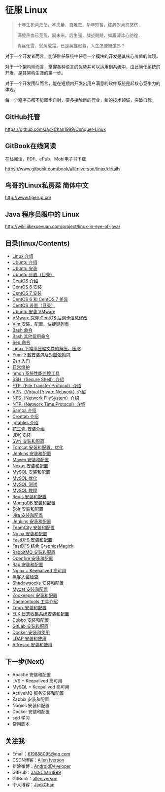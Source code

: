 # 征服 Linux

> 十年生死两茫茫，不思量，自难忘，华年短暂，陈辞岁月悠悠伤，
>
> 满腔热血已芜荒，展未来，后生强，战战兢兢，如履薄冰心彷徨，
>
> 青丝化雪、鬓角成霜，已是英雄迟暮，人生怎慷慨激昂？

对于一个开发者而言，能够胜任系统中任意一个模块的开发是其核心价值的体现。

对于一个架构师而言，掌握各种语言的优势并可以运用到系统中，由此简化系统的开发，是其架构生涯的第一步。

对于一个开发团队而言，能在短期内开发出用户满意的软件系统是起核心竞争力的体现。

每一个程序员都不能固步自封，要多接触新的行业，新的技术领域，突破自我。

## GitHub托管

https://github.com/JackChan1999/Conquer-Linux

## GitBook在线阅读

在线阅读，PDF、ePub、Mobi电子书下载

https://www.gitbook.com/book/alleniverson/linux/details


## 鸟哥的Linux私房菜 简体中文

http://www.tigerup.cn/

## Java 程序员眼中的 Linux

http://wiki.jikexueyuan.com/project/linux-in-eye-of-java/

## 目录(linux/Contents)

- [Linux 介绍](linux/Linux.md)
- [Ubuntu 介绍](linux/Ubuntu.md)
- [Ubuntu 安装](linux/Ubuntu-Install.md)
- [Ubuntu 设置（目录）](linux/ubuntu-settings/ubuntu-settings-toc.md)
- [CentOS 介绍](linux/CentOS.md)
- [CentOS 6 安装](linux/CentOS-Install.md)
- [CentOS 7 安装](linux/CentOS-7-Install.md)
- [CentOS 6 和 CentOS 7 差异](linux/CentOS6-and-CentOS7.md)
- [CentOS 设置（目录）](linux/centos-settings/centos-settings-toc.md)
- [Ubuntu 安装 VMware](linux/Ubuntu-Install-VMware.md)
- [VMware 克隆 CentOS 后网卡信息修改](linux/CentOS-Virtual-Machine-Copy-Settings.md)
- [Vim 安装、配置、快捷键列表](linux/Vim-Install-And-Settings.md)
- [Bash 命令](linux/Bash.md)
- [Bash 其他常用命令](linux/Bash-Other-Bash.md)
- [Sed 命令](linux/Sed.md)
- [Linux 下常用压缩文件的解压、压缩](linux/File-Extract-Compress.md)
- [Yum 下载安装包及对应依赖包](linux/Off-line-Yum-Install.md)
- [Zsh 入门](linux/Zsh.md)
- [日常维护](linux/maintenance.md)
- [nmon 系统性能监控工具](linux/Nmon.md)
- [SSH（Secure Shell）介绍](linux/SSH.md)
- [FTP（File Transfer Protocol）介绍](linux/FTP.md)
- [VPN（Virtual Private Network）介绍](linux/VPN.md)
- [NFS（Network FileSystem）介绍](linux/NFS.md)
- [NTP（Network Time Protocol）介绍](linux/NTP.md)
- [Samba 介绍](linux/Samba.md)
- [Crontab 介绍](linux/Crontab.md)
- [Iptables 介绍](linux/Iptables.md)
- [花生壳-安装介绍](linux/Hsk-Install.md)
- [JDK 安装](linux/JDK-Install.md)
- [SVN 安装和配置](linux/SVN-Install-And-Settings.md)
- [Tomcat 安装和配置、优化](linux/Tomcat-Install-And-Settings.md)
- [Jenkins 安装和配置](linux/Jenkins-Install-And-Settings.md)
- [Maven 安装和配置](linux/Maven-Install-And-Settings.md)
- [Nexus 安装和配置](linux/Nexus-Install-And-Settings.md)
- [MySQL 安装和配置](linux/Mysql-Install-And-Settings.md)
- [MySQL 优化](linux/Mysql-Optimize.md)
- [MySQL 测试](linux/Mysql-Test.md)
- [MySQL 教程](linux/Mysql-Tutorial.md)
- [Redis 安装和配置](linux/Redis-Install-And-Settings.md)
- [MongoDB 安装和配置](linux/MongoDB-Install-And-Settings.md)
- [Solr 安装和配置](linux/Solr-Install-And-Settings.md)
- [Jira 安装和配置](linux/Jira-Install-And-Settings.md)
- [Jenkins 安装和配置](linux/Jenkins-Install-And-Settings.md)
- [TeamCity 安装和配置](linux/TeamCity-Install-And-Settings.md)
- [Nginx 安装和配置](linux/Nginx-Install-And-Settings.md)
- [FastDFS 安装和配置](linux/FastDFS-Install-And-Settings.md)
- [FastDFS 结合 GraphicsMagick](linux/FastDFS-Nginx-Lua-GraphicsMagick.md)
- [RabbitMQ 安装和配置](linux/RabbitMQ-Install-And-Settings.md)
- [Openfire 安装和配置](linux/Openfire-Install-And-Settings.md)
- [Rap 安装和配置](linux/Rap-Install-And-Settings.md)
- [Nginx + Keepalived 高可用](linux/Nginx-Keepalived-Install-And-Settings.md)
- [黑客入侵检查](linux/Was-Hacked.md)
- [Shadowsocks 安装和配置](linux/http://code.youmeek.com/2016/08/19/2016/08/VPS/)
- [Mycat 安装和配置](linux/Mycat-Install-And-Settings.md)
- [Zookeeper 安装和配置](linux/Zookeeper-Install.md)
- [Daemontools 工具介绍](linux/Daemontools.md)
- [Tmux 安装和配置](linux/Tmux-Install-And-Settings.md)
- [ELK 日志收集系统安装和配置](linux/ELK-Install-And-Settings.md)
- [Dubbo 安装和配置](linux/Dubbo-Install-And-Settings.md)
- [GitLab 安装和配置](linux/Gitlab-Install-And-Settings.md)
- [Docker 安装和使用](linux/Docker-Install-And-Usage.md)
- [LDAP 安装和使用](linux/LDAP-Install-And-Settings.md)
- [Alfresco 安装和使用](linux/Alfresco-Install-And-Usage.md)


## 下一步(Next)

- Apache 安装和配置
- LVS + Keepalived 高可用
- MySQL + Keepalived 高可用
- ActiveMQ 服务安装和配置
- Zabbix 安装和配置
- Nagios 安装和配置
- Docker 安装和配置
- sed 学习
- 常用脚本

## 关注我

- Email：<619888095@qq.com>
- CSDN博客：[Allen Iverson](http://blog.csdn.net/axi295309066)
- 新浪微博：[AndroidDeveloper](http://weibo.com/u/1848214604?topnav=1&wvr=6&topsug=1&is_all=1)
- GitHub：[JackChan1999](https://github.com/JackChan1999)
- GitBook：[alleniverson](https://www.gitbook.com/@alleniverson)
- 个人博客：[JackChan](https://jackchan1999.github.io/)
